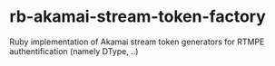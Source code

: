 rb-akamai-stream-token-factory
==============================

Ruby implementation of Akamai stream token generators for RTMPE authentification (namely DType, ..)

